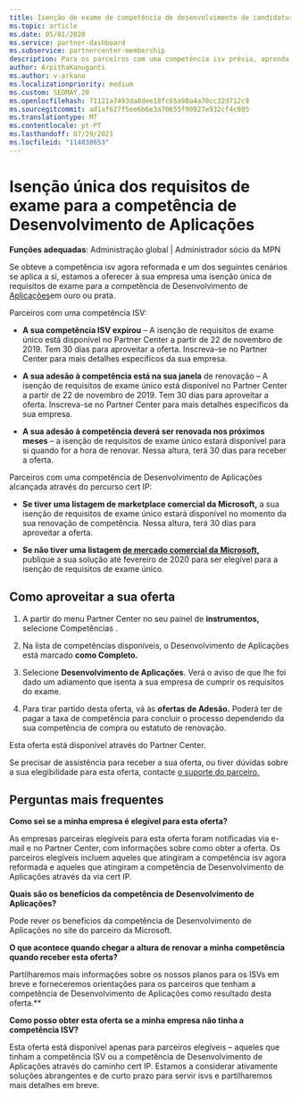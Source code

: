 ```yaml
---
title: Isenção de exame de competência de desenvolvimento de candidaturas
ms.topic: article
ms.date: 05/01/2020
ms.service: partner-dashboard
ms.subservice: partnercenter-membership
description: Para os parceiros com uma competência isv prévia, aprenda a obter uma isenção única de requisitos de exame para a competência de Desenvolvimento de Aplicações
author: ArpithaKanuganti
ms.author: v-arkanu
ms.localizationpriority: medium
ms.custom: SEOMAY.20
ms.openlocfilehash: 71121a7493da8dee18fc65a90a4a70cc32d712c9
ms.sourcegitcommit: ad1af627f5ee6b6e3a70655f90927e932cf4c985
ms.translationtype: MT
ms.contentlocale: pt-PT
ms.lasthandoff: 07/29/2021
ms.locfileid: "114838653"
---
```

# <a name="one-time-exam-requirements-exemption-for-the-application-development-competency"></a>Isenção única dos requisitos de exame para a competência de Desenvolvimento de Aplicações

**Funções adequadas**: Administração global | Administrador sócio da MPN

Se obteve a competência isv agora reformada e um dos seguintes cenários se aplica a si, estamos a oferecer à sua empresa uma isenção única de requisitos de exame para a competência de Desenvolvimento de [Aplicações](https://partner.microsoft.com/membership/application-development-competency)em ouro ou prata. 

Parceiros com uma competência ISV:

- **A sua competência ISV expirou** – A isenção de requisitos de exame único está disponível no Partner Center a partir de 22 de novembro de 2019. Tem 30 dias para aproveitar a oferta. Inscreva-se no Partner Center para mais detalhes específicos da sua empresa.

- **A sua adesão à competência está na sua janela** de renovação – A isenção de requisitos de exame único está disponível no Partner Center a partir de 22 de novembro de 2019. Tem 30 dias para aproveitar a oferta. Inscreva-se no Partner Center para mais detalhes específicos da sua empresa.

- **A sua adesão à competência deverá ser renovada nos próximos meses** – a isenção de requisitos de exame único estará disponível para si quando for a hora de renovar. Nessa altura, terá 30 dias para receber a oferta.

Parceiros com uma competência de Desenvolvimento de Aplicações alcançada através do percurso cert IP:

- **Se tiver uma listagem de marketplace comercial da Microsoft,** a sua isenção de requisitos de exame único estará disponível no momento da sua renovação de competência. Nessa altura, terá 30 dias para aproveitar a oferta.

- **Se não tiver uma listagem [de mercado comercial da Microsoft,](https://azure.microsoft.com/overview/commercial-marketplace/)** publique a sua solução até fevereiro de 2020 para ser elegível para a isenção de requisitos de exame único.

## <a name="how-to-take-advantage-of-your-offer"></a>Como aproveitar a sua oferta

1. A partir do menu Partner Center no seu painel de **instrumentos,** selecione Competências .
2. Na lista de competências disponíveis, o Desenvolvimento de Aplicações está marcado **como Completo.**

3. Selecione **Desenvolvimento de Aplicações**. Verá o aviso de que lhe foi dado um adiamento que isenta a sua empresa de cumprir os requisitos do exame. 

4. Para tirar partido desta oferta, vá às **ofertas de Adesão.** Poderá ter de pagar a taxa de competência para concluir o processo dependendo da sua competência de compra ou estatuto de renovação. 

Esta oferta está disponível através do Partner Center.

Se precisar de assistência para receber a sua oferta, ou tiver dúvidas sobre a sua elegibilidade para esta oferta, contacte [o suporte do parceiro.](https://partner.microsoft.com/Support) 

## <a name="frequently-asked-questions"></a>Perguntas mais frequentes

**Como sei se a minha empresa é elegível para esta oferta?**

As empresas parceiras elegíveis para esta oferta foram notificadas via e-mail e no Partner Center, com informações sobre como obter a oferta. Os parceiros elegíveis incluem aqueles que atingiram a competência isv agora reformada e aqueles que atingiram a competência de Desenvolvimento de Aplicações através da via cert IP. 

**Quais são os benefícios da competência de Desenvolvimento de Aplicações?**

Pode rever os benefícios da competência de Desenvolvimento de Aplicações no site do parceiro da Microsoft. 

**O que acontece quando chegar a altura de renovar a minha competência quando receber esta oferta?** 

Partilharemos mais informações sobre os nossos planos para os ISVs em breve e forneceremos orientações para os parceiros que tenham a competência de Desenvolvimento de Aplicações como resultado desta oferta.**  

**Como posso obter esta oferta se a minha empresa não tinha a competência ISV?**

Esta oferta está disponível apenas para parceiros elegíveis – aqueles que tinham a competência ISV ou a competência de Desenvolvimento de Aplicações através do caminho cert IP. Estamos a considerar ativamente soluções abrangentes e de curto prazo para servir isvs e partilharemos mais detalhes em breve. 


